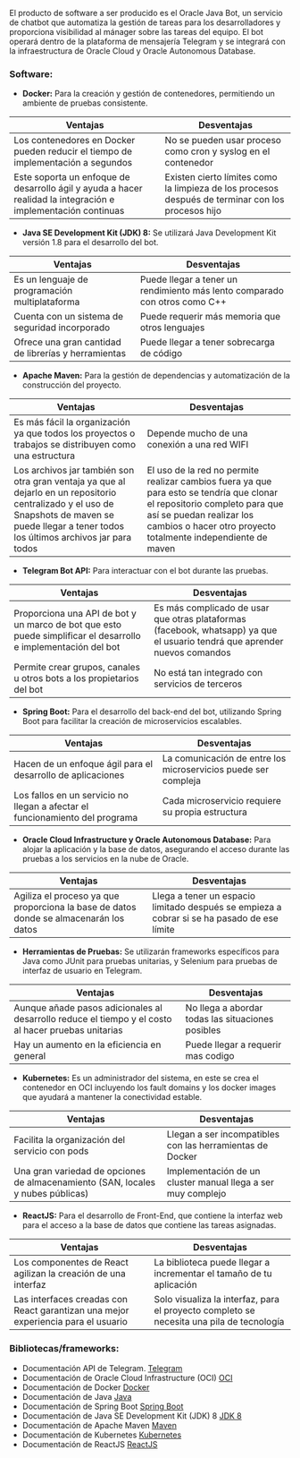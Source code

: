 El producto de software a ser producido es el Oracle Java Bot, un servicio de chatbot que automatiza la gestión de tareas para los desarrolladores y proporciona visibilidad al mánager sobre las tareas del equipo. El bot operará dentro de la plataforma de mensajería Telegram y se integrará con la infraestructura de Oracle Cloud y Oracle Autonomous Database.

### Software:
- **Docker:** Para la creación y gestión de contenedores, permitiendo un ambiente de pruebas consistente.

| Ventajas| Desventajas |
| ----------- | ----------- |
| Los contenedores en Docker pueden reducir el tiempo de implementación a segundos | No se pueden usar proceso como cron y syslog en el contenedor |
| Este soporta un enfoque de desarrollo ágil y ayuda a hacer realidad la integración e implementación continuas | Existen cierto límites como la limpieza de los procesos después de terminar con los procesos hijo |

- **Java SE Development Kit (JDK) 8:** Se utilizará Java Development Kit versión 1.8 para el desarrollo del bot.

| Ventajas| Desventajas |
| ----------- | ----------- |
| Es un lenguaje de programación multiplataforma | Puede llegar a tener un rendimiento más lento comparado con otros como C++ |
| Cuenta con un sistema de seguridad incorporado | Puede requerir más memoria que otros lenguajes |
| Ofrece una gran cantidad de librerías y herramientas | Puede llegar a tener sobrecarga de código |

- **Apache Maven:** Para la gestión de dependencias y automatización de la construcción del proyecto.

| Ventajas| Desventajas |
| ----------- | ----------- |
| Es más fácil la organización ya que todos los proyectos o trabajos se distribuyen como una estructura | Depende mucho de una conexión a una red WIFI |
| Los archivos jar también son otra gran ventaja ya que al dejarlo en un repositorio centralizado y el uso de Snapshots de maven se puede llegar a tener todos los últimos archivos jar para todos | El uso de la red no permite realizar cambios fuera ya que para esto se tendría que clonar el repositorio completo para que así se puedan realizar los cambios o hacer otro proyecto totalmente independiente de maven |

- **Telegram Bot API:** Para interactuar con el bot durante las pruebas.

| Ventajas| Desventajas |
| ----------- | ----------- |
| Proporciona una API de bot y un marco de bot que esto puede simplificar el desarrollo e implementación del bot | Es más complicado de usar que otras plataformas (facebook, whatsapp) ya que el usuario tendrá que aprender nuevos comandos |
| Permite crear grupos, canales u otros bots a los propietarios del bot | No está tan integrado con servicios de terceros | 

- **Spring Boot:** Para el desarrollo del back-end del bot, utilizando Spring Boot para facilitar la creación de microservicios escalables.

| Ventajas| Desventajas |
| ----------- | ----------- |
| Hacen de un enfoque ágil para el desarrollo de aplicaciones | La comunicación de entre los microservicios puede ser compleja |
| Los fallos en un servicio no llegan a afectar el funcionamiento del programa | Cada microservicio requiere su propia estructura |

- **Oracle Cloud Infrastructure y Oracle Autonomous Database:** Para alojar la aplicación y la base de datos, asegurando el acceso durante las pruebas a los servicios en la nube de Oracle.

| Ventajas| Desventajas |
| ----------- | ----------- |
| Agiliza el proceso ya que proporciona la base de datos donde se almacenarán los datos | Llega a tener un espacio limitado después se empieza a cobrar si se ha pasado de ese límite |

- **Herramientas de Pruebas:** Se utilizarán frameworks específicos para Java como JUnit para pruebas unitarias, y Selenium para pruebas de interfaz de usuario en Telegram.

| Ventajas| Desventajas |
| ----------- | ----------- |
| Aunque añade pasos adicionales al desarrollo reduce el tiempo y el costo al hacer pruebas unitarias | No llega a abordar todas las situaciones posibles |
| Hay un aumento en la eficiencia en general | Puede llegar a requerir mas codigo |

- **Kubernetes:** Es un administrador del sistema, en este se crea el contenedor en OCI incluyendo los fault domains y los docker images que ayudará a mantener la conectividad estable.

| Ventajas| Desventajas |
| ----------- | ----------- |
| Facilita la organización del servicio con pods | Llegan a ser incompatibles con las herramientas de Docker |
| Una gran variedad de opciones de almacenamiento (SAN, locales y nubes públicas) | Implementación de un cluster manual llega a ser muy complejo |

- **ReactJS:** Para el desarrollo de Front-End, que contiene la interfaz web para el acceso a la base de datos que contiene las tareas asignadas.

| Ventajas| Desventajas |
| ----------- | ----------- |
| Los componentes de React agilizan la creación de una interfaz | La biblioteca puede llegar a incrementar el tamaño de tu aplicación |
| Las interfaces creadas con React garantizan una mejor experiencia para el usuario | Solo visualiza la interfaz, para el proyecto completo se necesita una pila de tecnología |


### Bibliotecas/frameworks:
- Documentación API de Telegram. [Telegram](https://core.telegram.org/bots/api)
- Documentación de Oracle Cloud Infrastructure (OCI) [OCI](https://docs.oracle.com/en-us/iaas/Content/home.htm)
- Documentación de Docker [Docker](https://docs.docker.com/)
- Documentación de Java [Java](https://docs.oracle.com/en/java/)
- Documentación de Spring Boot [Spring Boot](https://docs.spring.io/spring-boot/docs/current/reference/htmlsingle/)
- Documentación de Java SE Development Kit (JDK) 8 [JDK 8](https://docs.oracle.com/javase/8/docs/)
- Documentación de Apache Maven [Maven](https://maven.apache.org/guides/index.html)
- Documentación de Kubernetes [Kubernetes](https://kubernetes.io/docs/home/)
- Documentación de ReactJS [ReactJS](https://legacy.reactjs.org)
